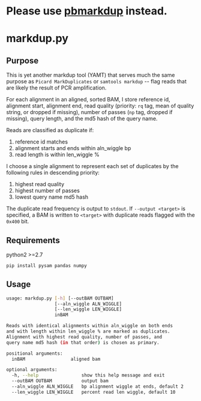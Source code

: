 # Please use [pbmarkdup](https://github.com/PacificBiosciences/pbmarkdup) instead.


# markdup.py

## Purpose

This is yet another markdup tool (YAMT) that serves much the same purpose as 
`Picard MarkDuplicates` or `samtools markdup` -- flag reads that are likely 
the result of PCR amplification.

For each alignment in an aligned, sorted BAM, I store reference id, alignment
start, alignment end, read quality (priority: `rq` tag, mean of quality string, 
or dropped if missing), number of passes (`np` tag, dropped if missing), query
length, and the md5 hash of the query name.

Reads are classified as duplicate if:

1. reference id matches
2. alignment starts and ends within aln_wiggle bp
3. read length is within len_wiggle %

I choose a single alignment to represent each set of duplicates by the following
rules in descending priority:

1. highest read quality
2. highest number of passes
3. lowest query name md5 hash

The duplicate read frequency is output to `stdout`.  If `--output <target>` is 
specified, a BAM is written to `<target>` with duplicate reads flagged with the 
`0x400` bit.

## Requirements

python2 >=2.7

```bash
pip install pysam pandas numpy
```

## Usage

```bash
usage: markdup.py [-h] [--outBAM OUTBAM]
                  [--aln_wiggle ALN_WIGGLE]
                  [--len_wiggle LEN_WIGGLE]
                  inBAM

Reads with identical alignments within aln_wiggle on both ends
and with length within len_wiggle % are marked as duplicates.
Alignment with highest read quality, number of passes, and 
query name md5 hash (in that order) is chosen as primary.

positional arguments:
  inBAM                 aligned bam

optional arguments:
  -h, --help                show this help message and exit
  --outBAM OUTBAM           output bam
  --aln_wiggle ALN_WIGGLE   bp alignment wiggle at ends, default 2
  --len_wiggle LEN_WIGGLE   percent read len wiggle, default 10
```
